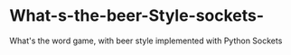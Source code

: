 # What-s-the-beer-Style-sockets-
What's the word game, with beer style implemented with Python Sockets
